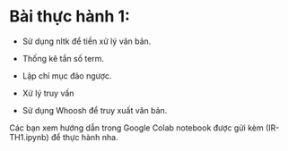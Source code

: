 # Bài thực hành 1:

- Sử dụng nltk để tiền xử lý văn bản.

- Thống kê tần số term.

- Lập chỉ mục đảo ngược.

- Xử lý truy vấn

- Sử dụng Whoosh để truy xuất văn bản.

Các bạn xem hướng dẫn trong Google Colab notebook được gửi kèm (IR-TH1.ipynb) để thực hành nha.
